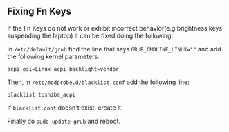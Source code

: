 ## Fixing Fn Keys

If the Fn Keys do not work or exhibit incorrect behavior(e.g brightness keys suspending the laptop) it can be fixed doing the following:

In `/etc/default/grub` find the line that says `GRUB_CMDLINE_LINUX=""` and add the following kernel parameters:

```
acpi_osi=Linux acpi_backlight=vendor

```

Then, in `/etc/modprobe.d/blacklist.conf` add the following line:

```
blacklist toshiba_acpi

```

If `blacklist.conf` doesn't exist, create it.

Finally do `sudo update-grub` and reboot.